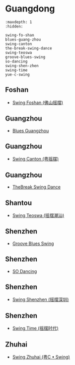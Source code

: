 # Guangdong

```{toctree}
:maxdepth: 1
:hidden:

swing-fo-shan
blues-guang-zhou
swing-canton
the-break-swing-dance
swing-teoswa
groove-blues-swing
so-dancing
swing-shen-zhen
swing-time
yue-c-swing
```

## Foshan
- [Swing Foshan (佛山摇摆)](swing-fo-shan.md)

## Guangzhou
- [Blues Guangzhou](blues-guang-zhou.md)

## Guangzhou
- [Swing Canton (粤摇摆)](swing-canton.md)

## Guangzhou
- [TheBreak Swing Dance](the-break-swing-dance.md)

## Shantou
- [Swing Teoswa (摇摆潮汕)](swing-teoswa.md)

## Shenzhen
- [Groove Blues Swing](groove-blues-swing.md)

## Shenzhen
- [SO Dancing](so-dancing.md)

## Shenzhen
- [Swing Shenzhen (摇摆深圳)](swing-shen-zhen.md)

## Shenzhen
- [Swing Time (摇摆时代)](swing-time.md)

## Zhuhai
- [Swing Zhuhai (粤C • Swing)](yue-c-swing.md)
